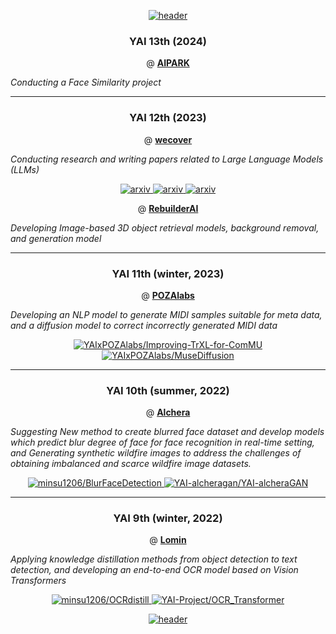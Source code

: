 <!-- HEADER START -->
<p align="center"><a href="#">
    <img src="https://capsule-render.vercel.app/api?type=waving&color=0:7F99F8,100:374874&height=250&width=100%&section=header&text=Industry%20Cooperation&fontSize=40&fontColor=ffffff&animation=fadeIn&fontAlignY=40" alt="header" />
</a></p>
<!-- HEADER END -->

<h3 align="center">YAI 13th (2024)</h3>

<p align="center">  
@ 
<a href = https://www.aipark.ai/>
<b> AIPARK </b>
</a>
</p>
 
*Conducting a Face Similarity project*

---

<h3 align="center">YAI 12th (2023)</h3>

<p align="center">  
@ 
<a href = https://www.wecoverai.com/>
<b> wecover </b>
</a>
</p>
 
*Conducting research and writing papers related to Large Language Models (LLMs)*

<p align="center">
    
<a href="https://arxiv.org/pdf/2402.10645" title="Can Separators Improve Chain-of-Thought Prompting?">
    <img src="https://img.shields.io/badge/Paper-Arxiv-red" alt="arxiv" />
</a>
    
<a href="https://arxiv.org/pdf/2405.16155" title="Improving Multi-lingual Alignment Through Soft Contrastive Learning">
    <img src="https://img.shields.io/badge/Paper-Arxiv-red" alt="arxiv" />
</a>
<a href="https://arxiv.org/pdf/2402.17097" title="RE-EX : REVISING AFTER EXPLANATION REDUCES
THE FACTUAL ERRORS IN LLM RESPONSES">
    <img src="https://img.shields.io/badge/Paper-Arxiv-red" alt="arxiv" />
</a>

</p>

<p align="center">  
@ 
<a href = https://rebuilderai.com/>
<b> RebuilderAI </b>
</a>
</p>
 
*Developing Image-based 3D object retrieval models, background removal, and generation model*

---

<h3 align="center">YAI 11th (winter, 2023)</h3>

<p align="center">  
@ 
<a href = https://pozalabs.com/>
<b> POZAlabs </b>
</a>
</p>
 
*Developing an NLP model to generate MIDI samples suitable for meta data, and a diffusion model to correct incorrectly generated MIDI data*
<p align="center">
<a href="https://github.com/YAIxPOZAlabs/Improving-TrXL-for-ComMU.git">
    <img src="https://github-readme-stats-sigma-five.vercel.app/api/pin/?username=YAIxPOZAlabs&repo=Improving-TrXL-for-ComMU&title_color=fff&icon_color=f9f9f9&text_color=f9f9f9&bg_color=30,634FE1,416CB3&" alt="YAIxPOZAlabs/Improving-TrXL-for-ComMU" />
</a>
    
<a href="https://github.com/YAIxPOZAlabs/MuseDiffusion.git">
    <img src="https://github-readme-stats-sigma-five.vercel.app/api/pin/?username=YAIxPOZAlabs&repo=MuseDiffusion&title_color=fff&icon_color=f9f9f9&text_color=f9f9f9&bg_color=30,416CB3,634FE1&" alt="YAIxPOZAlabs/MuseDiffusion" />
</a>
</p>

---

<h3 align="center">YAI 10th (summer, 2022)</h3>

<p align="center">  
@ 
<a href =https://alchera.ai//>
<b> Alchera </b>
</a>
</p>

*Suggesting New method to create blurred face dataset and develop models which predict blur degree of face for face recognition in real-time setting, and Generating synthetic wildfire images to address the challenges of obtaining imbalanced and scarce wildfire image datasets.*

<p align="center">
<a href="https://github.com/minsu1206/BlurFaceDetection.git">
    <img src="https://github-readme-stats-sigma-five.vercel.app/api/pin/?username=minsu1206&repo=BlurFaceDetection&title_color=fff&icon_color=f9f9f9&text_color=f9f9f9&bg_color=30,00BEFF,005BAF&" alt="minsu1206/BlurFaceDetection" />
</a>
<a href="https://github.com/YAI-alcheragan/YAI-alcheraGAN.git">
    <img src="https://github-readme-stats-sigma-five.vercel.app/api/pin/?username=YAI-alcheragan&repo=YAI-alcheraGAN&title_color=fff&icon_color=f9f9f9&text_color=f9f9f9&bg_color=0,005BAF,00BEFF&" alt="YAI-alcheragan/YAI-alcheraGAN" />
</a>
</p>


---

<h3 align="center">YAI 9th (winter, 2022) </h3>
<p align="center">  
@ 
<a href =https://lomin.ai/>
<b> Lomin </b>
</a>
</p>

*Applying knowledge distillation methods from object detection to text detection, and developing an end-to-end OCR model based on Vision Transformers*

<p align="center">
<a href="https://github.com/minsu1206/OCRdistill.git">
    <img src="https://github-readme-stats-sigma-five.vercel.app/api/pin/?username=minsu1206&repo=OCRdistill&title_color=fff&icon_color=f9f9f9&text_color=f9f9f9&bg_color=30,FFBF8B,F27500&" alt="minsu1206/OCRdistill" />
</a>
<a href="https://github.com/YAI-Project/OCR_Transformer.git">
    <img src="https://github-readme-stats-sigma-five.vercel.app/api/pin/?username=YAI-Project&repo=OCR_Transformer&title_color=fff&icon_color=f9f9f9&text_color=f9f9f9&bg_color=30,F27500,FFBF8B&cache_seconds=1200" alt="YAI-Project/OCR_Transformer" />
</a>
</p>



<!-- FOOTER START -->
<p align="center"><a href="#">
    <img src="https://capsule-render.vercel.app/api?type=waving&color=0:7F99F8,100:374874&height=150&width=100%&section=footer&animation=fadeIn&fontAlignY=40" alt="header" />
</a></p>
<!-- FOOTER END -->
